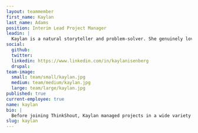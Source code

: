 ```yaml
---
layout: teammember
first_name: Kaylan
last_name: Adams
position: Interim Lead Project Manager
leadin: |
  Kaylan is a natural storyteller and problem-solver. She genuinely loves the nature of project management and few things are quite as satisfying to her as seeing our clients’ projects to completion. That love is only rivaled by her passion for fairy tales - the scary kind.
social:
  github:
  twitter:
  linkedin: https://www.linkedin.com/in/kaylanisenberg
  drupal:
team-image:
  small: team/small/kaylan.jpg
  medium: team/medium/kaylan.jpg
  large: team/large/kaylan.jpg
published: true
current-employee: true
name: kaylan
bio: |
  Before joining ThinkShout, Kaylan managed projects in a wide variety of industries, particularly, education, where she partnered with various universities to design and implement long-term executive coaching programs to increase student retention and engagement.  We love the diversity of her experience and her unwavering enthusiasm for each project she oversees. She has a Master's degree in English literature and is a self-proclaimed research nut. She also really, really loves marine mammals and used to volunteer for the Cabrillo Marine Aquarium in Los Angeles as a whale watch tour guide. She’s the only person in the office who’s toured the Brothers Grimm route in Germany. Spooky.
slug: kaylan
---
```

